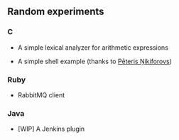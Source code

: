 ## Random experiments

### C

* A simple lexical analyzer for arithmetic expressions

* A simple shell example (thanks to [Pēteris Ņikiforovs](https://peteris.rocks/blog/htop/#shell-in-c))

### Ruby

* RabbitMQ client

### Java

* [WIP] A Jenkins plugin

